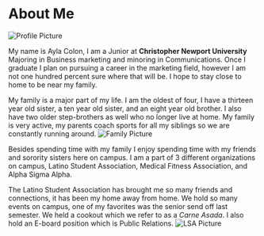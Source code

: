 # About Me
![Profile Picture](https://AylaNColon.github.io/Ayla-Colon-CNU/images/ProfilePicture.jpg)

My name is Ayla Colon, I am a Junior at **Christopher Newport University** Majoring in Business marketing and minoring in Communications. Once I graduate I plan on pursuing a career in the marketing field, however I am not one hundred percent sure where that will be. I hope to stay close to home to be near my family.

My family is a major part of my life. I am the oldest of four, I have a thirteen year old sister, a ten year old sister, and an eight year old brother. I also have two older step-brothers as well who no longer live at home. My family is very active, my parents coach sports for all my siblings so we are constantly running around. 
![Family Picture](https://AylaNColon.github.io/Ayla-Colon-CNU/images/Familypicture.JPG)

Besides spending time with my family I enjoy spending time with my friends and sorority sisters here on campus. I am a part of 3 different organizations on campus, Latino Student Association, Medical Fitness Association, and Alpha Sigma Alpha. 

The Latino Student Association has brought me so many friends and connections, it has been my home away from home. We hold so many events on campus, one of my favorites was the senior send off last semester. We held a cookout which we refer to as a _Carne Asada_. I also hold an E-board position which is Public Relations.
![LSA Picture](https://AylaNColon.github.io/Ayla-Colon-CNU/images/LSAPicture.JPG)

